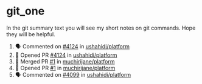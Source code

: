 # git_one
In the git summary text you will see my short notes on git commands. Hope they will be helpful.

<!--START_SECTION:activity-->
1. 🗣 Commented on [#4124](https://github.com/ushahidi/platform/issues/4124) in [ushahidi/platform](https://github.com/ushahidi/platform)
2. 💪 Opened PR [#4124](https://github.com/ushahidi/platform/pull/4124) in [ushahidi/platform](https://github.com/ushahidi/platform)
3. 🎉 Merged PR [#1](https://github.com/muchirijane/platform/pull/1) in [muchirijane/platform](https://github.com/muchirijane/platform)
4. 💪 Opened PR [#1](https://github.com/muchirijane/platform/pull/1) in [muchirijane/platform](https://github.com/muchirijane/platform)
5. 🗣 Commented on [#4099](https://github.com/ushahidi/platform/issues/4099) in [ushahidi/platform](https://github.com/ushahidi/platform)
<!--END_SECTION:activity-->
